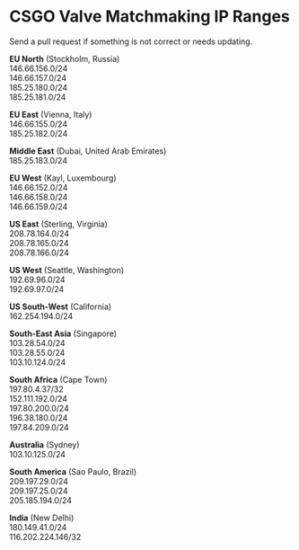 # CSGO Valve Matchmaking IP Ranges

Send a pull request if something is not correct or needs updating.

**EU North** (Stockholm, Russia)    
146.66.156.0/24  
146.66.157.0/24  
185.25.180.0/24  
185.25.181.0/24  

**EU East** (Vienna, Italy)  
146.66.155.0/24  
185.25.182.0/24  

**Middle East** (Dubai, United Arab Emirates)  
185.25.183.0/24

**EU West** (Kayl, Luxembourg)    
146.66.152.0/24  
146.66.158.0/24  
146.66.159.0/24  

**US East** (Sterling, Virginia)    
208.78.164.0/24  
208.78.165.0/24  
208.78.166.0/24  

**US West** (Seattle, Washington)   
192.69.96.0/24  
192.69.97.0/24  

**US South-West** (California)  
162.254.194.0/24

**South-East Asia** (Singapore)  
103.28.54.0/24  
103.28.55.0/24  
103.10.124.0/24

**South Africa** (Cape Town)    
197.80.4.37/32  
152.111.192.0/24  
197.80.200.0/24  
196.38.180.0/24  
197.84.209.0/24

**Australia** (Sydney)    
103.10.125.0/24

**South America** (Sao Paulo, Brazil)  
209.197.29.0/24  
209.197.25.0/24  
205.185.194.0/24

**India** (New Delhi)  
180.149.41.0/24  
116.202.224.146/32  
